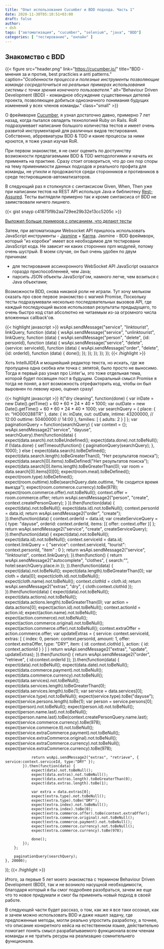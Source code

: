 ```yaml
---
title: "Опыт использования Cucumber и BDD подхода. Часть 1"
date: 2020-11-30T05:10:51+03:00
draft: false
author:
- dsh
tags: ["автоматизация", "cucumber", "selenium", "java", "BDD"]
categories: [ "тестирование", "онлайн" ]
---
```

## Знакомство с BDD

{{< figure src="header.png" link="https://cucumber.io/" title="BDD - мнения за и против, best practicies и anti patterns." caption="*Особенности процесса и полезные инструменты позволяющие команде сосредоточиться на реальных примерах использования системы с точки зрения конечного пользователя.*" alt="Behaviour Driven Development (BDD) - командное обсуждение существенных детелей проекта, позволяющее добиться однозначного понимания будущих изменений у всех членов команды." class="small" >}}

О фреймворке [Cucumber](https://cucumber.io/), я узнал достаточно давно, примерно 7 лет назад, когда пытался овладеть технологией Ruby on Rails. RoR подразумевает написание большого количества тестов и имеет очень развитой инструментарий для различных видов тестирования. Собственно, абрревиатуры BDD & TDD и какие процессы за ними кроются, я тоже узнал изучая RoR.

При первом знакомстве, я не смог оценить по достуинству возможности предлагаемыми BDD & TDD методологиями и начать их применять на практике. Сразу стоит оговориться, что до сих пор споры на тему применимости данных подходов и реального профита для команды, не утихли и продожаются среди сторонников и противников в среде тестировщиков-автоматизаторов.

В следующий раз я столкнулся с синтаксисом Given, When, Then уже при написании тестов на REST API используя Java и библиотеку [Rest-Assured](http://rest-assured.io/). Тесты выглядели примерно так и кроме  синтаксиса от BDD не заимствовали ничего лишнего.

{{< gist snayp c41875f9b2aa729ee29b32e13cc5205c >}}

[Выложил больше примеров с описанием, что делают тесты](https://automated-testing.info/t/code-recipe-primer-ispolzovaniya-rest-assured-dlya-avtomatizaczii-restfull-api/24599?u=snayp)

Затем, при автоматизации Websocket API пришлось использовать JavaScript инструменты - [Jasmine](https://jasmine.github.io/) + [Karma](https://karma-runner.github.io/latest/index.html). Jasmine - BDD фреймворк, который "из коробки" имеет все необходимое для тестировани JavaScript кода. Не зависит ни каких сторонних npm модулей, потому очень шустрый. В моем случае, он был очень удобен по двум причинам:

- для тестирования ассинхронного WebSocket API JavaScript оказался гораздо приспособленней, чем Java;
- парсить JSON объекты JavaScript'ом, намного легче, чем возиться с Java объектами;

Возможности BDD, снова никакой роли не играли. Тут хочу мельком сказать про свое первое знакомство с магией Promise, Поскольку тесты подразумевали несколько последовательных вызовов API, где каждый последующий вызов использовал результаты предыдущего, то очень быстро код стал абсолютно не читаемым из-за огромного числа вложенных callback'ов.

{{< highlight javascript >}}
wsApi.sendMessage("service", "linktourist", linkQuery, function (data) {
    wsApi.sendMessage("service", "unlinktourist", linkQuery, function (data) {
        wsApi.sendMessage("person", "delete", {id: personId}, function (data) {
            wsApi.sendMessage("service", "delete", {service: serviceId}, function (data) {
                wsApi.sendMessage("order", "delete", {id: orderId}, function (data) {
                    done();
                });
            });
        });
    });
});
{{< /highlight >}}

Хоть IntelliJIDEA и мощнейший редактор текста, но искать, где же пропущена одна скобка или точка с зяпятой, было просто не выносимо. Тогда я первый раз узнал про Linter'ы, это тоже отдельная тема, которой будет посвящен пост в будущем. Сокральный смысл Promise я тогда не понял, а вот возможность отрефакторить код, чтобы он был выровнен по левому краю, оценил сразу!

{{< highlight javascript >}}
it("dry cleaning", function(done) {
        var inDate = new Date().getTime() + 60 * 60 * 24 * 40 * 1000;
        var outDate = new Date().getTime() + 60 * 60 * 24 * 40 * 1000;
        var searchQuery = {
            place: {
                in: "HO000288TR"
            },
            date: {
                in: inDate,
                out: outDate,
                intime: 43200000, // 12:00
                outtime: 50400000 // 14:00
            },
            families: [
                {
                    adults: 2
                }
            ]
        };
        var paginationQuery = function(searchQuery) {
            var context = {};
            wsApi.sendMessage2("service", "dayuse", searchQuery).then(function(data) {
                expect(data.search).not.toBeUndefined();
                expect(data.done).not.toBeNull();
                if (!data.done) {
                    setTimeout(function() {
                        paginationQuery(searchQuery);
                    }, 1000);
                } else {
                    expect(data.search).toBeDefined();
                    expect(data.search.length).toBeGreaterThan(0, "Нет результатов поиска");
                    expect(data.search[0].items).toBeDefined("Нет результатов поиска");
                    expect(data.search[0].items.length).toBeGreaterThan(0);
                    var room = data.search[0].items[0][0];
                    expect(room.meal).toBeDefined();
                    expect(room.type).toBeDefined();
                    expect(room.outtime).toBe(searchQuery.date.outtime, "Не сходится время выезда");
                    expect(room.commerce.currency).toBe(978);
                    expect(room.commerce.offer).not.toBeNull();
                    context.offer = room.commerce.offer;
                    return wsApi.sendMessage2("person", "create", context.createPersonQuery);
                }
            }).then(function(data) {
                expect(data).not.toBeNull();
                expect(data.id).not.toBeNull();
                context.personId = data.id;
                return wsApi.sendMessage2("order", "create");
            }).then(function(data) {
                context.orderId = data.id;
                var createServiceQuery = {
                    type: "dayuse",
                    orderid: context.orderId,
                    items: [{
                        offer: context.offer
                    }]
                };
                return wsApi.sendMessage2("service", "create", createServiceQuery);
            }).then(function(data) {
                expect(data).not.toBeNull();
                expect(data.id).not.toBeNull();
                context.serviceId = data.id;
                context.linkQuery = {
                    "service": context.serviceId,
                    "tourist": context.personId,
                    "item" : 0
                };
                return wsApi.sendMessage2("service", "linktourist", context.linkQuery);
            }).then(function() {
                return wsApi.sendMessage2("autocomplete", "clothes", { search:"", hotel:searchQuery.place.in });
            }).then(function(data) {
                expect(data).not.toBeNull();
                expect(data.length).toBeGreaterThan(0);
                var cloth = data[0];
                expect(cloth.id).not.toBeNull();
                expect(cloth.name).not.toBeNull();
                context.clothId = cloth.id;
                return wsApi.sendMessage2("extras", "dry", { cloth:context.clothId });
            }).then(function(data) {
                expect(data).not.toBeNull();
                expect(data.actions).not.toBeNull();
                expect(data.actions.length).toBeGreaterThan(0);
                var action = data.actions[0];
                expect(action.id).not.toBeNull();
                context.actionId = action.id;
                expect(action.name).not.toBeNull();
                expect(action.commerce).not.toBeNull();
                expect(action.commerce.original).not.toBeNull();
                expect(action.commerce.offer).not.toBeNull();
                context.extraOffer = action.commerce.offer;
                var updateExtras = {
                    service: context.serviceId,
                    extras: [
                        {
                            index: 0,
                            person: context.personId,
                            amount: 1,
                            offer: context.extraOffer,
                            type: "DRY",
                            item: {
                                id: context.clothId
                            },
                            action: {
                                id: context.actionId
                            }
                        }
                    ]
                }
                return wsApi.sendMessage2("extras", "update", updateExtras);
            }).then(function() {
                return wsApi.sendMessage2("order", "retrieve", { id:context.orderId });
            }).then(function(data) {
                expect(data).not.toBeNull();
                expect(data.date).not.toBeNull();
                expect(data.commerce.payment).not.toBeNull();
                expect(data.commerce.currency).not.toBeNull();
                expect(data.services).not.toBeNull();
                expect(data.services.length).toBeGreaterThan(0);
                expect(data.services.length).toBe(1);
                var service = data.services[0];
                expect(service.type).not.toBeNull();
                expect(service.type).toBe("dayuse");
                expect(service.persons.length).toBe(1);
                var person = service.persons[0];
                expect(person).not.toBeNull();
                expect(person.id).not.toBeNull();
                expect(person.name.last).not.toBeNull();
                expect(person.name.last).toBe(context.createPersonQuery.name.last);
                expect(service.commerce.currency).toBe(978);
                expect(service.commerce.tl).not.toBeNull();
                expect(service.extraCommerce.payment).not.toBeNull();
                expect(service.extraCommerce.original).not.toBeNull();
                expect(service.extraCommerce.currency).not.toBeNull();
                expect(service.extraCommerce.currency).toBe(978);

                return wsApi.sendMessage2("extras", "retrieve", { service:context.serviceId, type:"DRY" });
            }).then(function(data) {
                expect(data).not.toBeNull();
                expect(data.extras).not.toBeNull();
                expect(data.extras.length).toBeGreaterThan(0);
                expect(data.extras.length).toBe(1);
                
                var extra = data.extras[0];
                expect(extra.type).not.toBeNull();
                expect(extra.type).toBe("DRY");
                expect(extra.index).not.toBeNull();
                expect(extra.index).toBe(0);
                expect(extra.commerce.offer).toBe(context.extraOffer);
                expect(extra.commerce.original).not.toBeNull();
                expect(extra.commerce.payment).not.toBeNull();
                expect(extra.commerce.currency).not.toBeNull();
                expect(extra.commerce.currency).toBe(978);

                done();
            });
        };
        
        paginationQuery(searchQuery);
    }, 20000);
});
{{< /highlight >}}

Итого, за первые 5 лет моего знакомства с термином Behaviour Driven Development (BDD), так и не возникло насущной необходимости, благодаря который я бы смог подробнее разобраться, зачем же еще что то новое придумали и смог бы применить новый подход в своей работе.

В следующей части будет рассказ, о том, как же я все таки осознал, как и зачем можно использовать BDD и даже нашел задачу, где предложенные методы, могли реально упростить разработку, а точнее, что описание конкретного кейса на естественном языке, действительно помогает понять смысл разрабатываемого функционала всем членам команды и не тратить ресуры на реализацию сомнительнего функционала.
